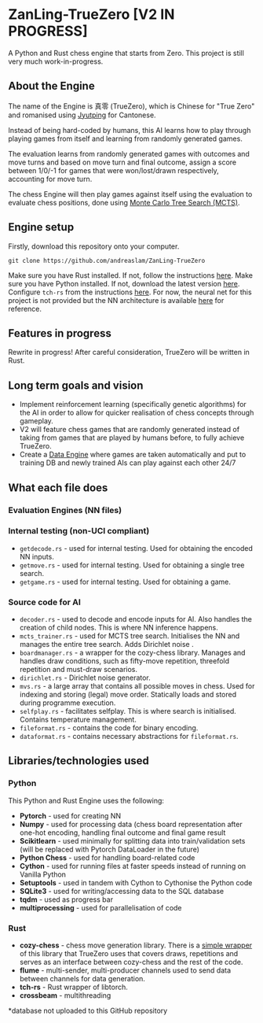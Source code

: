 # ZanLing-TrueZero [V2 IN PROGRESS]
A Python and Rust chess engine that starts from Zero. This project is still very much work-in-progress.


## About the Engine 
The name of the Engine is 真零 (TrueZero), which is Chinese for "True Zero" and romanised using [Jyutping](https://en.wikipedia.org/wiki/Jyutping) for Cantonese.

Instead of being hard-coded by humans, this AI learns how to play through playing games from itself and learning from randomly generated games. 

The evaluation learns from randomly generated games with outcomes and move turns and based on move turn and final outcome, assign a score between 1/0/-1 for games that were won/lost/drawn respectively, accounting for move turn.

The chess Engine will then play games against itself using the evaluation to evaluate chess positions, done using [Monte Carlo Tree Search (MCTS)]([https://en.wikipedia.org/wiki/Negamax#Negamax_with_alpha_beta_pruning](https://en.wikipedia.org/wiki/Monte_Carlo_tree_search)).

## Engine setup

Firstly, download this repository onto your computer. 

```
git clone https://github.com/andreaslam/ZanLing-TrueZero
```

Make sure you have Rust installed. If not, follow the instructions [here](https://doc.rust-lang.org/book/ch01-01-installation.html). 
Make sure you have Python installed. If not, download the latest version [here]([https://doc.rust-lang.org/book/ch01-01-installation.html](https://www.python.org/downloads/)). 
Configure `tch-rs` from the instructions [here](https://github.com/LaurentMazare/tch-rs/blob/main/README.md). For now, the neural net for this project is not provided but the NN architecture is available [here](https://github.com/andreaslam/ZanLing-TrueZero/blob/main/network.py) for reference.

## Features in progress
Rewrite in progress! After careful consideration, TrueZero will be written in Rust. 

## Long term goals and vision
- Implement reinforcement learning (specifically genetic algorithms) for the AI in order to allow for quicker realisation of chess concepts through gameplay.
- V2 will feature chess games that are randomly generated instead of taking from games that are played by humans before, to fully achieve TrueZero.
- Create a [Data Engine](https://www.youtube.com/watch?v=zPH5O8hRfMA) where games are taken automatically and put to training DB and newly trained AIs can play against each other 24/7

## What each file does
### Evaluation Engines (NN files)

### Internal testing (non-UCI compliant)
- `getdecode.rs` - used for internal testing. Used for obtaining the encoded NN inputs.
- `getmove.rs` - used for internal testing. Used for obtaining a single tree search.
- `getgame.rs` - used for internal testing. Used for obtaining a game.
### Source code for AI
- `decoder.rs` - used to decode and encode inputs for AI. Also handles the creation of child nodes. This is where NN inference happens.
- `mcts_trainer.rs` - used for MCTS tree search. Initialises the NN and manages the entire tree search. Adds Dirichlet noise .
- `boardmanager.rs` - a wrapper for the cozy-chess library. Manages and handles draw conditions, such as fifty-move repetition, threefold repetition and must-draw scenarios.
- `dirichlet.rs` - Dirichlet noise generator.
- `mvs.rs` - a large array that contains all possible moves in chess. Used for indexing and storing (legal) move order. Statically loads and stored during programme execution.
- `selfplay.rs` - facilitates selfplay. This is where search is initialised. Contains temperature management.
- `fileformat.rs` - contains the code for binary encoding.
- `dataformat.rs` - contains necessary abstractions for `fileformat.rs`.

## Libraries/technologies used 

### Python 

This Python and Rust Engine uses the following:
- **Pytorch** - used for creating NN
- **Numpy** - used for processing data (chess board representation after one-hot encoding, handling final outcome and final game  result
- **Scikitlearn** - used minimally for splitting data into train/validation sets (will be replaced with Pytorch DataLoader in the future)
- **Python Chess** - used for handling board-related code
- **Cython** - used for running files at faster speeds instead of running on Vanilla Python 
- **Setuptools** - used in tandem with Cython to Cythonise the Python code
- **SQLite3** - used for writing/accessing data to the SQL database
- **tqdm** - used as progress bar 
- **multiprocessing** - used for parallelisation of code

### Rust

- **cozy-chess** - chess move generation library. There is a [simple wrapper](https://github.com/andreaslam/ZanLing-TrueZero/blob/main/src/boardmanager.rs) of this library that TrueZero uses that covers draws, repetitions and serves as an interface between cozy-chess and the rest of the code.
- **flume** - multi-sender, multi-producer channels used to send data between channels for data generation.
- **tch-rs** - Rust wrapper of libtorch.
- **crossbeam** - multithreading

*database not uploaded to this GitHub repository


